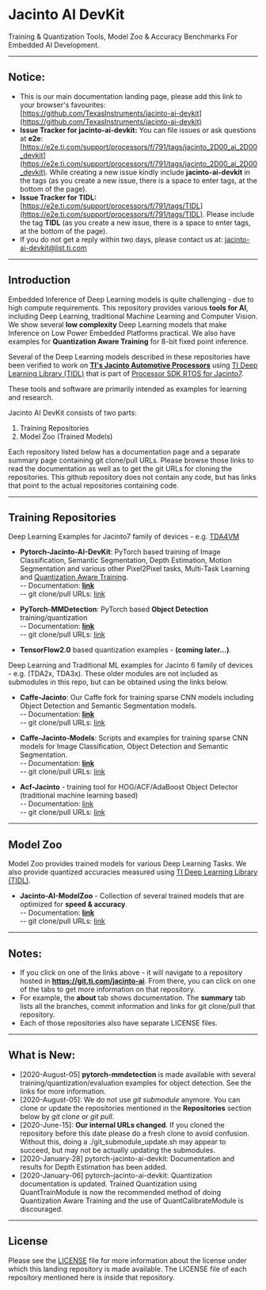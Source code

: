 # Jacinto AI DevKit
Training & Quantization Tools, Model Zoo & Accuracy Benchmarks For Embedded AI Development.

<hr>

## Notice: 
- This is our main documentation landing page, please add this link to your browser's favourites: [https://github.com/TexasInstruments/jacinto-ai-devkit](https://github.com/TexasInstruments/jacinto-ai-devkit)
- **Issue Tracker for jacinto-ai-devkit:** You can file issues or ask questions at **e2e**: [https://e2e.ti.com/support/processors/f/791/tags/jacinto_2D00_ai_2D00_devkit](https://e2e.ti.com/support/processors/f/791/tags/jacinto_2D00_ai_2D00_devkit). While creating a new issue kindly include **jacinto-ai-devkit** in the tags (as you create a new issue, there is a space to enter tags, at the bottom of the page). 
- **Issue Tracker for TIDL:** [https://e2e.ti.com/support/processors/f/791/tags/TIDL](https://e2e.ti.com/support/processors/f/791/tags/TIDL). Please include the tag **TIDL** (as you create a new issue, there is a space to enter tags, at the bottom of the page). 
- If you do not get a reply within two days, please contact us at: jacinto-ai-devkit@list.ti.com

<hr>

## Introduction
Embedded Inference of Deep Learning models is quite challenging - due to high compute requirements. This repository provides various **tools for AI**, including Deep Learning, traditional Machine Learning and Computer Vision. We show several **low complexity** Deep Learning models that make  Inference on Low Power Embedded Platforms practical. We also have examples for **Quantization Aware Training** for 8-bit fixed point inference.

Several of the Deep Learning models described in these repositories have been verified to work on [**TI's Jacinto Automotive Processors**](http://www.ti.com/processors/automotive-processors/tdax-adas-socs/overview.html) using [TI Deep Learning Library (TIDL)](https://software-dl.ti.com/jacinto7/esd/processor-sdk-rtos-jacinto7/latest/exports/docs/psdk_rtos_auto/docs/user_guide/sdk_components.html#ti-deep-learning-library-tidl) that is part of [Processor SDK RTOS for Jacinto7](https://software-dl.ti.com/jacinto7/esd/processor-sdk-rtos-jacinto7/latest/exports/docs/psdk_rtos_auto/docs/user_guide/index.html). 

These tools and software are primarily intended as examples for learning and research.  

Jacinto AI DevKit consists of two parts: <br>
1. Training Repositories <br>
2. Model Zoo (Trained Models)

Each repository listed below has a documentation page and a separate summary page containing git clone/pull URLs. Please browse those links to read the documentation as well as to get the git URLs for cloning the repositories. This github repository does not contain any code, but has links that point to the actual repositories containing code. 

<hr>

## Training Repositories
Deep Learning Examples for Jacinto7 family of devices - e.g. [TDA4VM](http://www.ti.com/product/TDA4VM)<br>
- **Pytorch-Jacinto-AI-DevKit**: PyTorch based training of Image Classification, Semantic Segmentation, Depth Estimation, Motion Segmentation and various other Pixel2Pixel tasks, Multi-Task Learning and [Quantization Aware Training](https://git.ti.com/cgit/jacinto-ai/pytorch-jacinto-ai-devkit/about/docs/Quantization.md).<br>
-- Documentation: [**link**](https://git.ti.com/cgit/jacinto-ai/pytorch-jacinto-ai-devkit/about/)<br>
-- git clone/pull URLs: [link](https://git.ti.com/cgit/jacinto-ai/pytorch-jacinto-ai-devkit/)<br>

- **PyTorch-MMDetection**: PyTorch based **Object Detection** training/quantization<br>
-- Documentation: [**link**](https://git.ti.com/cgit/jacinto-ai/pytorch-mmdetection/about/)<br>
-- git clone/pull URLs: [link](https://git.ti.com/cgit/jacinto-ai/pytorch-mmdetection/)<br>

- **TensorFlow2.0** based quantization examples - **(coming later...)**.<br>

Deep Learning and Traditional ML examples for Jacinto 6 family of devices - e.g. (TDA2x, TDA3x). These older modules are not included as submodules in this repo, but can be obtained using the links below.<br>
- **Caffe-Jacinto**: Our Caffe fork for training sparse CNN models including Object Detection and Semantic Segmentation models.<br>
-- Documentation: [**link**](https://git.ti.com/cgit/jacinto-ai/caffe-jacinto/about/)<br>
-- git clone/pull URLs: [link](https://git.ti.com/cgit/jacinto-ai/caffe-jacinto/)<br>

- **Caffe-Jacinto-Models**: Scripts and examples for training sparse CNN models for Image Classification, Object Detection and Semantic Segmentation.<br>
-- Documentation: [**link**](https://git.ti.com/cgit/jacinto-ai/caffe-jacinto-models/about/)<br>
-- git clone/pull URLs: [link](https://git.ti.com/cgit/jacinto-ai/caffe-jacinto-models/)<br>

- **Acf-Jacinto** - training tool for HOG/ACF/AdaBoost Object Detector (traditional machine learning based)<br>
-- Documentation: [link](https://git.ti.com/cgit/jacinto-ai/acf-jacinto/about/)<br>
-- git clone/pull URLs: [link](https://git.ti.com/cgit/jacinto-ai/acf-jacinto/)<br>


<hr>

## Model Zoo
Model Zoo provides trained models for various Deep Learning Tasks. We also provide quantized accuracies measured using [TI Deep Learning Library (TIDL)](https://software-dl.ti.com/jacinto7/esd/processor-sdk-rtos-jacinto7/latest/exports/docs/psdk_rtos_auto/docs/user_guide/sdk_components.html#ti-deep-learning-library-tidl).  
- **Jacinto-AI-ModelZoo** - Collection of several trained models that are optimized for **speed & accuracy**.<br>
-- Documentation: [**link**](https://bitbucket.itg.ti.com/projects/JACINTO-AI/repos/jacinto-ai-modelzoo/browse)<br>
-- git clone/pull URLs: [link](https://bitbucket.itg.ti.com/projects/JACINTO-AI/repos/jacinto-ai-modelzoo/browse)<br>


<hr>

## Notes: 
- If you click on one of the links above - it will navigate to a repository hosted in **https://git.ti.com/jacinto-ai**. From there, you can click on one of the tabs to get more information on that repository. 
- For example, the **about** tab shows documentation. The **summary** tab lists all the branches, commit information and links for git clone/pull that repository.
- Each of those repositories also have separate LICENSE files. 


<hr>

## What is New:
- [2020-August-05] **pytorch-mmdetection** is made available with several training/quantization/evaluation examples for object detection. See the links for more information.
- [2020-August-05]: We do not use *git submodule* anymore. You can clone or update the repositories mentioned in the **Repositories** section below by *git clone* or *git pull*.
- [2020-June-15]: **Our internal URLs changed**. If you cloned the repository before this date please do a fresh clone to avoid confusion. Without this, doing a ./git_submodule_update.sh may appear to succeed, but may not be actually updating the submodules.
- [2020-January-28] pytorch-jacinto-ai-devkit: Documentation and results for Depth Estimation has been added.
- [2020-January-06] pytorch-jacinto-ai-devkit: Quantization documentation is updated. Trained Quantization using QuantTrainModule is now the recommended method of doing Quantization Aware Training and the use of QuantCalibrateModule is discouraged.


<hr>

## License
Please see the [LICENSE](./LICENSE) file for more information about the license under which this landing repository is made available. The LICENSE file of each repository mentioned here is inside that repository.